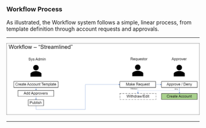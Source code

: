 ﻿[title]: # (Workflow Process)
[tags]: # (Account Lifecycle Manager,ALM,)
[priority]: # (5345)

### Workflow Process

As illustrated, the Workflow system follows a simple, linear process, from template definition through account requests and approvals.

  
----
  

![Workflow Process](media/workflow-process.png)

  
----
  
